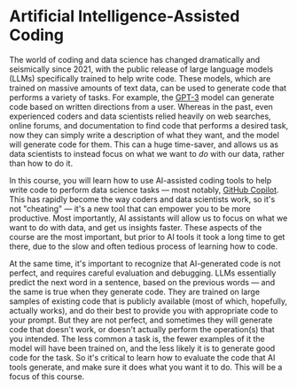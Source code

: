 # Artificial Intelligence-Assisted Coding

The world of coding and data science has changed dramatically and seismically since 2021, with the public release of large language models (LLMs) specifically trained to help write code. These models, which are trained on massive amounts of text data, can be used to generate code that performs a variety of tasks. For example, the [GPT-3](https://en.wikipedia.org/wiki/GPT-3) model can generate code based on written directions from a user. Whereas in the past, even experienced coders and data scientists relied heavily on web searches, online forums, and documentation to find code that performs a desired task, now they can simply write a description of what they want, and the model will generate code for them. This can a huge time-saver, and allows us as data scientists to instead focus on what we want to *do* with our data, rather than how to do it. 

In this course, you will learn how to use AI-assisted coding tools to help write code to perform data science tasks — most notably, [GitHub Copilot](https://github.com/features/copilot). This has rapidly become the way coders and data scientists work, so it's not "cheating" — it's a new tool that can empower you to be more productive. Most importantly, AI assistants will allow us to focus on what we want to do with data, and get us insights faster. These aspects of the course are the most important, but prior to AI tools it took a long time to get there, due to the slow and often tedious process of learning how to code.

At the same time, it's important to recognize that AI-generated code is not perfect, and requires careful evaluation and debugging. LLMs essentially predict the next word in a sentence, based on the previous words — and the same is true when they generate code. They are trained on large samples of existing code that is publicly available (most of which, hopefully, actually works), and do their best to provide you with appropriate code to your prompt. But they are not perfect, and sometimes they will generate code that doesn't work, or doesn't actually perform the operation(s) that you intended. The less common a task is, the fewer examples of it the model will have been trained on, and the less likely it is to generate good code for the task. So it's critical to learn how to evaluate the code that AI tools generate, and make sure it does what you want it to do. This will  be a focus of this course.
